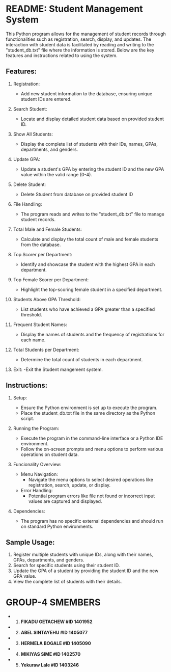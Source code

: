 # README: Student Management System

This Python program allows for the management of student records through functionalities such as registration, search, display, and updates. The interaction with student data is facilitated by reading and writing to the "student_db.txt" file where the information is stored. Below are the key features and instructions related to using the system.
## Features:
1. Registration:
    - Add new student information to the database, ensuring unique student IDs are entered.
2. Search Student:
    - Locate and display detailed student data based on provided student ID.
3. Show All Students:
    - Display the complete list of students with their IDs, names, GPAs, departments, and genders.
4. Update GPA:
   - Update a student's GPA by entering the student ID and the new GPA value within the valid range (0-4).
5. Delete Student:
    - Delete Student from database on provided student ID
   
6. File Handling:
    - The program reads and writes to the "student_db.txt" file to manage student records.
7. Total Male and Female Students:
    - Calculate and display the total count of male and female students from the database.
8. Top Scorer per Department:
   - Identify and showcase the student with the highest GPA in each department.
9. Top Female Scorer per Department:
   - Highlight the top-scoring female student in a specified department.
10. Students Above GPA Threshold:
    - List students who have achieved a GPA greater than a specified threshold.
   
11. Frequent Student Names:
    - Display the names of students and the frequency of registrations for each name.
12. Total Students per Department:
    - Determine the total count of students in each department.
13. Exit:
    -Exit the Student mangement system.
     

## Instructions:
1. Setup:
    - Ensure the Python environment is set up to execute the program.
    - Place the student_db.txt file in the same directory as the Python script.

2. Running the Program:
    - Execute the program in the command-line interface or a Python IDE environment.
    - Follow the on-screen prompts and menu options to perform various operations on student data.

3. Funcionality Overview:
    - Menu Navigation:
        - Navigate the menu options to select desired operations like registration, search, update, or display.
    - Error Handling:
        - Potential program errors like file not found or incorrect input values are captured and displayed.

4. Dependencies:
    - The program has no specific external dependencies and should run on standard Python environments.

## Sample Usage:
1. Register multiple students with unique IDs, along with their names, GPAs, departments, and genders.
2. Search for specific students using their student ID.
3. Update the GPA of a student by providing the student ID and the new GPA value.
4. View the complete list of students with their details.


# GROUP-4  SMEMBERS

- 1. **FIKADU GETACHEW       #ID 1401952**
- 2. **ABEL SINTAYEHU        #ID 1405077**    
- 3. **HERMELA BOGALE        #ID 1405090**
- 4. **MIKIYAS SIME          #ID 1402570**
- 5. **Yekuraw Lale      #ID 1403246**
